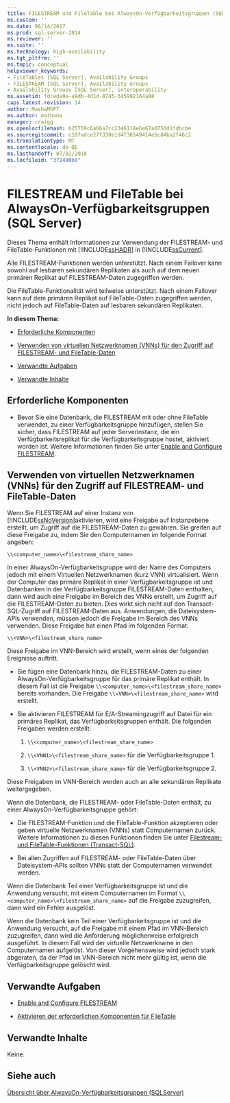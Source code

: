 ```yaml
---
title: FILESTREAM und FileTable bei AlwaysOn-Verfügbarkeitsgruppen (SQLServer) | Microsoft-Dokumentation
ms.custom: ''
ms.date: 06/14/2017
ms.prod: sql-server-2014
ms.reviewer: ''
ms.suite: ''
ms.technology: high-availability
ms.tgt_pltfrm: ''
ms.topic: conceptual
helpviewer_keywords:
- FileTables [SQL Server], Availability Groups
- FILESTREAM [SQL Server], Availability Groups
- Availability Groups [SQL Server], interoperability
ms.assetid: fdceda9a-a9db-4d1d-8745-345992164a98
caps.latest.revision: 14
author: MashaMSFT
ms.author: mathoma
manager: craigg
ms.openlocfilehash: b25759c6a66a7cc2346118e6e67a0750d1fdbcbe
ms.sourcegitcommit: c18fadce27f330e1d4f36549414e5c84ba2f46c2
ms.translationtype: MT
ms.contentlocale: de-DE
ms.lasthandoff: 07/02/2018
ms.locfileid: "37249060"
---
```

# <a name="filestream-and-filetable-with-alwayson-availability-groups-sql-server"></a>FILESTREAM und FileTable bei AlwaysOn-Verfügbarkeitsgruppen (SQL Server)
  Dieses Thema enthält Informationen zur Verwendung der FILESTREAM- und FileTable-Funktionen mit [!INCLUDE[ssHADR](../../../includes/sshadr-md.md)] in [!INCLUDE[ssCurrent](../../../includes/sscurrent-md.md)].  
  
 Alle FILESTREAM-Funktionen werden unterstützt. Nach einem Failover kann sowohl auf lesbaren sekundären Replikaten als auch auf dem neuen primären Replikat auf FILESTREAM-Daten zugegriffen werden.  
  
 Die FileTable-Funktionalität wird teilweise unterstützt. Nach einem Failover kann auf dem primären Replikat auf FileTable-Daten zugegriffen werden, nicht jedoch auf FileTable-Daten auf lesbaren sekundären Replikaten.  
  
 **In diesem Thema:**  
  
-   [Erforderliche Komponenten](#Prerequisites)  
  
-   [Verwenden von virtuellen Netzwerknamen (VNNs) für den Zugriff auf FILESTREAM- und FileTable-Daten](#vnn)  
  
-   [Verwandte Aufgaben](#RelatedTasks)  
  
-   [Verwandte Inhalte](#RelatedContent)  
  
##  <a name="Prerequisites"></a> Erforderliche Komponenten  
  
-   Bevor Sie eine Datenbank, die FILESTREAM mit oder ohne FileTable verwendet, zu einer Verfügbarkeitsgruppe hinzufügen, stellen Sie sicher, dass FILESTREAM auf jeder Serverinstanz, die ein Verfügbarkeitsreplikat für die Verfügbarkeitsgruppe hostet, aktiviert worden ist. Weitere Informationen finden Sie unter [Enable and Configure FILESTREAM](../../../relational-databases/blob/enable-and-configure-filestream.md).  
  
##  <a name="vnn"></a> Verwenden von virtuellen Netzwerknamen (VNNs) für den Zugriff auf FILESTREAM- und FileTable-Daten  
 Wenn Sie FILESTREAM auf einer Instanz von [!INCLUDE[ssNoVersion](../../../includes/ssnoversion-md.md)]aktivieren, wird eine Freigabe auf Instanzebene erstellt, um Zugriff auf die FILESTREAM-Daten zu gewähren. Sie greifen auf diese Freigabe zu, indem Sie den Computernamen im folgende Format angeben:  
  
 `\\<computer_name>\<filestream_share_name>`  
  
 In einer AlwaysOn-Verfügbarkeitsgruppe wird der Name des Computers jedoch mit einem Virtuellen Netzwerknamen (kurz VNN) virtualisiert. Wenn der Computer das primäre Replikat in einer Verfügbarkeitsgruppe ist und Datenbanken in der Verfügbarkeitsgruppe FILESTREAM-Daten enthalten, dann wird auch eine Freigabe im Bereich des VNNs erstellt, um Zugriff auf die FILESTREAM-Daten zu bieten. Dies wirkt sich nicht auf den Transact-SQL-Zugriff auf FILESTREAM-Daten aus. Anwendungen, die Dateisystem-APIs verwenden, müssen jedoch die Freigabe im Bereich des VNNs verwenden. Diese Freigabe hat einen Pfad im folgenden Format:  
  
 `\\<VNN>\<filestream_share_name>`  
  
 Diese Freigabe im VNN-Bereich wird erstellt, wenn eines der folgenden Ereignisse auftritt.  
  
-   Sie fügen eine Datenbank hinzu, die FILESTREAM-Daten zu einer AlwaysOn-Verfügbarkeitsgruppe für das primäre Replikat enthält. In diesem Fall ist die Freigabe `\\<computer_name>\<filestream_share_name>` bereits vorhanden. Die Freigabe `\\<VNN>\<filestream_share_name>` wird erstellt.  
  
-   Sie aktivieren FILESTREAM für E/A-Streamingzugriff auf Datei für ein primäres Replikat, das Verfügbarkeitsgruppen enthält. Die folgenden Freigaben werden erstellt:  
  
    1.  `\\<computer_name>\<filestream_share_name>`  
  
    2.  `\\<VNN1>\<filestream_share_name>` für die Verfügbarkeitsgruppe 1.  
  
    3.  `\\<VNN2>\<filestream_share_name>` für die Verfügbarkeitsgruppe 2.  
  
 Diese Freigaben im VNN-Bereich werden auch an alle sekundären Replikate weitergegeben.  
  
 Wenn die Datenbank, die FILESTREAM- oder FileTable-Daten enthält, zu einer AlwaysOn-Verfügbarkeitsgruppe gehört:  
  
-   Die FILESTREAM-Funktion und die FileTable-Funktion akzeptieren oder geben virtuelle Netzwerknamen (VNNs) statt Computernamen zurück. Weitere Informationen zu diesen Funktionen finden Sie unter [Filestream- und FileTable-Funktionen &#40;Transact-SQL&#41;](/sql/relational-databases/system-functions/filestream-and-filetable-functions-transact-sql).  
  
-   Bei allen Zugriffen auf FILESTREAM- oder FileTable-Daten über Dateisystem-APIs sollten VNNs statt der Computernamen verwendet werden.  
  
 Wenn die Datenbank Teil einer Verfügbarkeitsgruppe ist und die Anwendung versucht, mit einem Computernamen im Format `\\<computer_name>\<filestream_share_name>` auf die Freigabe zuzugreifen, dann wird ein Fehler ausgelöst.  
  
 Wenn die Datenbank kein Teil einer Verfügbarkeitsgruppe ist und die Anwendung versucht, auf die Freigabe mit einem Pfad im VNN-Bereich zuzugreifen, dann wird die Anforderung möglicherweise erfolgreich ausgeführt. In diesem Fall wird der virtuelle Netzwerkname in den Computernamen aufgelöst. Von dieser Vorgehensweise wird jedoch stark abgeraten, da der Pfad im VNN-Bereich nicht mehr gültig ist, wenn die Verfügbarkeitsgruppe gelöscht wird.  
  
##  <a name="RelatedTasks"></a> Verwandte Aufgaben  
  
-   [Enable and Configure FILESTREAM](../../../relational-databases/blob/enable-and-configure-filestream.md)  
  
-   [Aktivieren der erforderlichen Komponenten für FileTable](../../../relational-databases/blob/enable-the-prerequisites-for-filetable.md)  
  
##  <a name="RelatedContent"></a> Verwandte Inhalte  
 Keine.  
  
## <a name="see-also"></a>Siehe auch  
 [Übersicht über AlwaysOn-Verfügbarkeitsgruppen &#40;SQLServer&#41;](overview-of-always-on-availability-groups-sql-server.md)  
  
  
